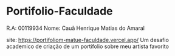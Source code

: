 # Portifolio-Faculdade

R.A: 00119934
Nome: Cauã Henrique Matias do Amaral

site: https://portifoliom-matue-faculdade.vercel.app/
 Um desafio academico de criação de um portifolio sobre meu artista favorito 

